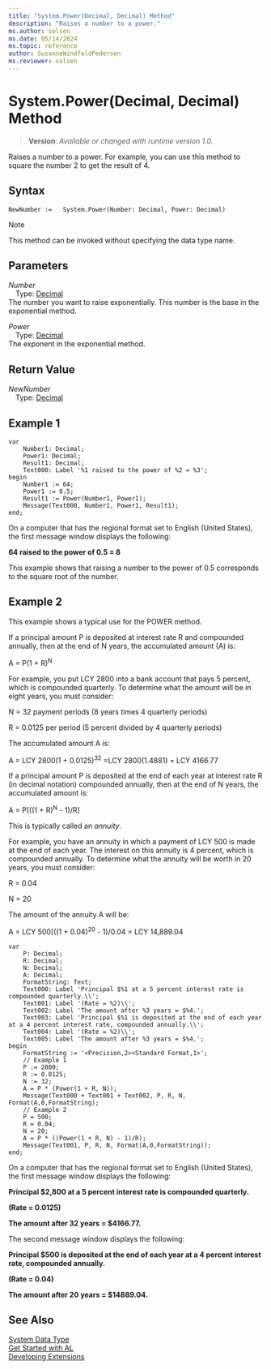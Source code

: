 ```yaml
---
title: "System.Power(Decimal, Decimal) Method"
description: "Raises a number to a power."
ms.author: solsen
ms.date: 05/14/2024
ms.topic: reference
author: SusanneWindfeldPedersen
ms.reviewer: solsen
---
```

[//]: # (START>DO_NOT_EDIT)
[//]: # (IMPORTANT:Do not edit any of the content between here and the END>DO_NOT_EDIT.)
[//]: # (Any modifications should be made in the .xml files in the ModernDev repo.)
# System.Power(Decimal, Decimal) Method
> **Version**: _Available or changed with runtime version 1.0._

Raises a number to a power. For example, you can use this method to square the number 2 to get the result of 4.


## Syntax
```AL
NewNumber :=   System.Power(Number: Decimal, Power: Decimal)
```
> [!NOTE]
> This method can be invoked without specifying the data type name.
## Parameters
*Number*  
&emsp;Type: [Decimal](../decimal/decimal-data-type.md)  
The number you want to raise exponentially. This number is the base in the exponential method.  

*Power*  
&emsp;Type: [Decimal](../decimal/decimal-data-type.md)  
The exponent in the exponential method.  


## Return Value
*NewNumber*  
&emsp;Type: [Decimal](../decimal/decimal-data-type.md)  



[//]: # (IMPORTANT: END>DO_NOT_EDIT)

## Example 1

```al
var
    Number1: Decimal;
    Power1: Decimal;
    Result1: Decimal;
    Text000: Label '%1 raised to the power of %2 = %3';
begin
    Number1 := 64;   
    Power1 := 0.5;  
    Result1 := Power(Number1, Power1);  
    Message(Text000, Number1, Power1, Result1);
end;
```  
  
On a computer that has the regional format set to English \(United States\), the first message window displays the following:  
  
**64 raised to the power of 0.5 = 8**  
  
This example shows that raising a number to the power of 0.5 corresponds to the square root of the number.  
  
## Example 2

This example shows a typical use for the POWER method.  
  
If a principal amount P is deposited at interest rate R and compounded annually, then at the end of N years, the accumulated amount \(A\) is:  
  
A = P\(1 + R\)<sup>N</sup>  
  
For example, you put LCY 2800 into a bank account that pays 5 percent, which is compounded quarterly. To determine what the amount will be in eight years, you must consider:  
  
N = 32 payment periods \(8 years times 4 quarterly periods\)  
  
R = 0.0125 per period \(5 percent divided by 4 quarterly periods\)  
  
The accumulated amount A is:  
  
A = LCY 2800\(1 + 0.0125\)<sup>32</sup> =LCY 2800\(1.4881\) = LCY 4166.77  
  
If a principal amount P is deposited at the end of each year at interest rate R \(in decimal notation\) compounded annually, then at the end of N years, the accumulated amount is:  
  
A = P\[\(\(1 + R\)<sup>N</sup> - 1\)/R\]  
  
This is typically called an *annuity*.  
  
For example, you have an annuity in which a payment of LCY 500 is made at the end of each year. The interest on this annuity is 4 percent, which is compounded annually. To determine what the annuity will be worth in 20 years, you must consider:  
  
R = 0.04  
  
N = 20  
  
The amount of the annuity A will be:  
  
A = LCY 500\[\(\(1 + 0.04\)<sup>20</sup> - 1\)/0.04 = LCY 14,889.04  
  
```al
var
    P: Decimal;
    R: Decimal;
    N: Decimal;
    A: Decimal;
    FormatString: Text;
    Text000: Label 'Principal $%1 at a 5 percent interest rate is compounded quarterly.\\';
    Text001: Label '(Rate = %2)\\';
    Text002: Label 'The amount after %3 years = $%4.';
    Text003: Label 'Principal $%1 is deposited at the end of each year at a 4 percent interest rate, compounded annually.\\';
    Text004: Label '(Rate = %2)\\';
    Text005: Label 'The amount after %3 years = $%4.';
begin    
    FormatString := '<Precision,2><Standard Format,1>';  
    // Example 1  
    P := 2800;  
    R := 0.0125;  
    N := 32;  
    A = P * (Power(1 + R, N));  
    Message(Text000 + Text001 + Text002, P, R, N, Format(A,0,FormatString);  
    // Example 2  
    P = 500;  
    R = 0.04;  
    N = 20;  
    A = P * ((Power(1 + R, N) - 1)/R);  
    Message(Text001, P, R, N, Format(A,0,FormatString));  
end;
```  
  
On a computer that has the regional format set to English \(United States\), the first message window displays the following:  
  
**Principal $2,800 at a 5 percent interest rate is compounded quarterly.**  
  
**\(Rate = 0.0125\)**  
  
**The amount after 32 years = $4166.77.**  
  
The second message window displays the following:  
  
**Principal $500 is deposited at the end of each year at a 4 percent interest rate, compounded annually.**  
  
**\(Rate = 0.04\)**  
  
**The amount after 20 years = $14889.04.**  
 
## See Also

[System Data Type](system-data-type.md)  
[Get Started with AL](../../devenv-get-started.md)  
[Developing Extensions](../../devenv-dev-overview.md)